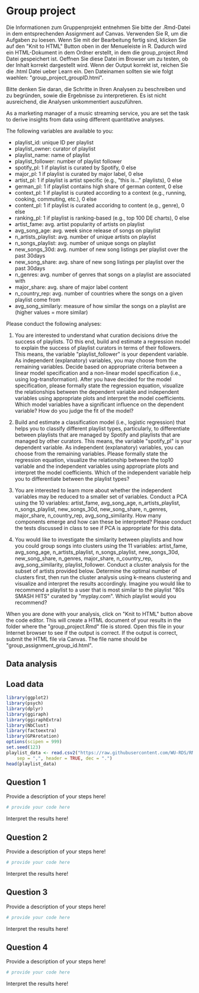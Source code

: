 

# Group project

Die Informationen zum Gruppenprojekt entnehmen Sie bitte der .Rmd-Datei in dem entsprechenden Assignment auf Canvas. Verwenden Sie R, um die Aufgaben zu loesen. Wenn Sie mit der Bearbeitung fertig sind, klicken Sie auf den "Knit to HTML" Button oben in der Menueleiste in R. Dadurch wird ein HTML-Dokument in dem Ordner erstellt, in dem die group_project.Rmd Datei gespeichert ist. Oeffnen Sie diese Datei im Browser um zu testen, ob der Inhalt korrekt dargestellt wird. Wenn der Output korrekt ist, reichen Sie die .html Datei ueber Learn ein. Den Dateinamen sollten sie wie folgt waehlen: "group_project_groupID.html".

Bitte denken Sie daran, die Schritte in Ihren Analysen zu beschreiben und zu begründen, sowie die Ergebnisse zu interpretieren. Es ist nicht ausreichend, die Analysen unkommentiert auszuführen.

As a marketing manager of a music streaming service, you are set the task to derive insights from data using different quantitative analyses.   

The following variables are available to you:
  
- playlist_id: unique ID per playlist
- playlist_owner: curator of playlist
- playlist_name: name of playlist
- playlist_follower: number of playlist follower
- spotify_pl: 1 if playlist is curated by Spotify, 0 else
- major_pl: 1 if playlist is curated by major label, 0 else
- artist_pl: 1 if playlist is artist specific (e.g., "this is..." playlists), 0 else
- german_pl: 1 if playlist contains high share of german content, 0 else
- context_pl: 1 if playlist is curated according to a context (e.g., running, cooking, commuting, etc.), 0 else
- content_pl: 1 if playlist is curated accoridng to content (e.g., genre), 0 else
- ranking_pl: 1 if playlist is ranking-based (e.g., top 100 DE charts), 0 else
- artist_fame: avg. artist popularity of artists on playlist
- avg_song_age: avg. week since release of songs on playlist
- n_artists_playlist: avg. number of unique artists on playlist
- n_songs_playlist: avg. number of unique songs on playlist
- new_songs_30d: avg. number of new song listings per playlist over the past 30days
- new_song_share: avg. share of new song listings per playlist over the past 30days
- n_genres: avg. number of genres that songs on a playlist are associated with 
- major_share: avg. share of major label content
- n_country_rep: avg. number of countries where the songs on a given playlist come from  
- avg_song_similariy: measure of how similar the songs on a playlist are (higher values = more similar)

Please conduct the following analyses: 
  
1. You are interested to understand what curation decisions drive the success of playlists. TO this end, build and estimate a regression model to explain the success of playlist curators in terms of their followers. This means, the variable "playlist_follower" is your dependent variable. As independent (explanatory) variables, you may choose from the remaining variables. Decide based on appropriate criteria between a linear model specification and a non-linear model specification (i.e., using log-transformation). After you have decided for the model specification, please formally state the regression equation, visualize the relationships between the dependent variable and independent variables using appropriate plots and interpret the model coefficients. Which model variables have a significant influence on the dependent variable? How do you judge the fit of the model? 

2. Build and estimate a classification model (i.e., logistic regression) that helps you to classify different playlist types, particularly, to differentiate between playlists that are managed by Spotify and playlists that are managed by other curators. This means, the variable "spotify_pl" is your dependent variable. As independent (explanatory) variables, you can choose from the remaining variables. Please formally state the regression equation, visualize the relationship between the top10 variable and the independent variables using appropriate plots and interpret the model coefficients. Which of the independent variable help you to differentiate between the playlist types? 

3. You are interested to learn more about whether the independent variables  may be reduced to a smaller set of variables. Conduct a PCA using the 10 variables: artist_fame, avg_song_age, n_artists_playlist, n_songs_playlist, new_songs_30d, new_song_share, n_genres, major_share, n_country_rep, avg_song_similarity. How many components emerge and how can these be interpreted? Please conduct the tests discussed in class to see if PCA is appropriate for this data. 
  
4. You would like to investigate the similarity between playlists and how you could group songs into clusters using the 11 variables: artist_fame, avg_song_age, n_artists_playlist, n_songs_playlist, new_songs_30d, new_song_share, n_genres, major_share, n_country_rep, avg_song_similarity, playlist_follower. Conduct a cluster analysis for the subset of artists provided below. Determine the optimal number of clusters first, then run the cluster analysis using k-means clustering and visualize and interpret the results accordingly. Imagine you would like to recommend a playlist to a user that is most similar to the playlist "80s SMASH HITS" curated by "myplay.com". Which playlist would you recommend?  

When you are done with your analysis, click on "Knit to HTML" button above the code editor. This will create a HTML document of your results in the folder where the "group_project.Rmd" file is stored. Open this file in your Internet browser to see if the output is correct. If the output is correct, submit the HTML file via Canvas. The file name should be "group_assignment_group_id.html".

## Data analysis

## Load data


```r
library(ggplot2)
library(psych)
library(dplyr)
library(ggiraph)
library(ggiraphExtra)
library(NbClust)
library(factoextra)
library(GPArotation)
options(scipen = 999)
set.seed(123)
playlist_data <- read.csv2("https://raw.githubusercontent.com/WU-RDS/RMA2023/main/data/rma_playlist_data.csv",
    sep = ",", header = TRUE, dec = ".")
head(playlist_data)
```

<div data-pagedtable="false">
  <script data-pagedtable-source type="application/json">
{"columns":[{"label":["playlist_id"],"name":[1],"type":["chr"],"align":["left"]},{"label":["playlist_owner"],"name":[2],"type":["chr"],"align":["left"]},{"label":["playlist_name"],"name":[3],"type":["chr"],"align":["left"]},{"label":["spotify_pl"],"name":[4],"type":["int"],"align":["right"]},{"label":["major_pl"],"name":[5],"type":["int"],"align":["right"]},{"label":["artist_pl"],"name":[6],"type":["int"],"align":["right"]},{"label":["german_pl"],"name":[7],"type":["int"],"align":["right"]},{"label":["context_pl"],"name":[8],"type":["int"],"align":["right"]},{"label":["content_pl"],"name":[9],"type":["int"],"align":["right"]},{"label":["ranking_pl"],"name":[10],"type":["int"],"align":["right"]},{"label":["playlist_follower"],"name":[11],"type":["int"],"align":["right"]},{"label":["artist_fame"],"name":[12],"type":["dbl"],"align":["right"]},{"label":["avg_song_age"],"name":[13],"type":["dbl"],"align":["right"]},{"label":["n_artists_playlist"],"name":[14],"type":["dbl"],"align":["right"]},{"label":["n_songs_playlist"],"name":[15],"type":["dbl"],"align":["right"]},{"label":["new_songs_30d"],"name":[16],"type":["dbl"],"align":["right"]},{"label":["new_song_share"],"name":[17],"type":["dbl"],"align":["right"]},{"label":["n_genres"],"name":[18],"type":["dbl"],"align":["right"]},{"label":["major_share"],"name":[19],"type":["dbl"],"align":["right"]},{"label":["n_country_rep"],"name":[20],"type":["dbl"],"align":["right"]},{"label":["avg_song_similarity"],"name":[21],"type":["dbl"],"align":["right"]}],"data":[{"1":"00BTx3ggFpepiYT4T9sdo5","2":"beengan","3":"Metal Gym Hours","4":"0","5":"0","6":"0","7":"0","8":"0","9":"1","10":"0","11":"168495","12":"131.99405","13":"284.31648","14":"59.745223","15":"66.63057","16":"6.000000","17":"0.096235978","18":"4.203822","19":"0.5836797","20":"12.121019","21":"0.7494937"},{"1":"00e2vXzWaSmxJ1Fga6l2ug","2":"logansandberg","3":"Party - Breathe - Jax Jones - Vigiland Friday Night Axwell /\\\\ Ingrosso More Than You Know","4":"0","5":"0","6":"0","7":"0","8":"1","9":"0","10":"0","11":"221068","12":"301.35776","13":"148.78716","14":"75.617834","15":"108.10828","16":"24.821656","17":"0.212003765","18":"8.152866","19":"0.8629232","20":"21.318471","21":"0.7008787"},{"1":"00sP0XsnG64tXgaBUJ8u2c","2":"darrenorourk","3":"Hipster Morning","4":"0","5":"0","6":"0","7":"0","8":"0","9":"0","10":"0","11":"52154","12":"1549.48528","13":"424.48640","14":"266.675159","15":"413.76433","16":"1.853503","17":"0.004484624","18":"13.821656","19":"0.6208318","20":"23.821656","21":"0.5517421"},{"1":"00t68Ndg5LJHxmKKE8LPXI","2":"theedgenz","3":"The Edge Fat 40","4":"0","5":"0","6":"0","7":"0","8":"0","9":"0","10":"0","11":"22334","12":"781.04395","13":"29.24226","14":"36.191083","15":"39.92357","16":"21.363057","17":"0.535719992","18":"7.936306","19":"0.7993758","20":"9.292994","21":"0.5973310"},{"1":"012Jm4s6ckHWnKqs1d4ZIv","2":"sonymusicaustralia","3":"R N Beats","4":"0","5":"1","6":"0","7":"0","8":"0","9":"1","10":"0","11":"17848","12":"73.17763","13":"28.77840","14":"50.388535","15":"62.08280","16":"74.414013","17":"1.198615937","18":"7.732484","19":"0.6529823","20":"7.885350","21":"0.5524443"},{"1":"01DbkmjFPYPeZyw7MxBal5","2":"logicofficial","3":"OCD","4":"0","5":"0","6":"0","7":"0","8":"0","9":"1","10":"0","11":"119139","12":"1.84098","13":"116.40405","14":"1.146497","15":"44.49682","16":"17.515924","17":"0.358885541","18":"3.458599","19":"0.8407240","20":"2.675159","21":"0.5453239"}],"options":{"columns":{"min":{},"max":[10]},"rows":{"min":[10],"max":[10]},"pages":{}}}
  </script>
</div>

## Question 1

Provide a description of your steps here! 
  

```r
# provide your code here
```

Interpret the results here!
  
## Question 2

Provide a description of your steps here!
  

```r
# provide your code here
```

Interpret the results here!
  
## Question 3
  
Provide a description of your steps here!
  

```r
# provide your code here
```

Interpret the results here!
  
## Question 4
  
Provide a description of your steps here! 
  

```r
# provide your code here
```

Interpret the results here!
  
